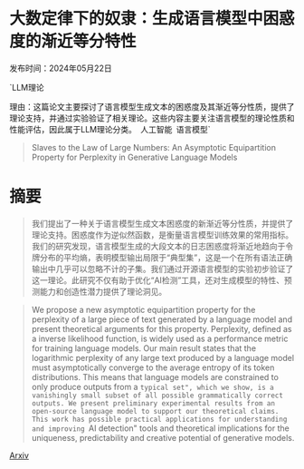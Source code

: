 # 大数定律下的奴隶：生成语言模型中困惑度的渐近等分特性

发布时间：2024年05月22日

`LLM理论

理由：这篇论文主要探讨了语言模型生成文本的困惑度及其渐近等分性质，提供了理论支持，并通过实验验证了相关理论。这些内容主要关注语言模型的理论性质和性能评估，因此属于LLM理论分类。` `人工智能` `语言模型`

> Slaves to the Law of Large Numbers: An Asymptotic Equipartition Property for Perplexity in Generative Language Models

# 摘要

> 我们提出了一种关于语言模型生成文本困惑度的新渐近等分性质，并提供了理论支持。困惑度作为逆似然函数，是衡量语言模型训练效果的常用指标。我们的研究发现，语言模型生成的大段文本的日志困惑度将渐近地趋向于令牌分布的平均熵，表明模型输出局限于“典型集”，这是一个在所有语法正确输出中几乎可以忽略不计的子集。我们通过开源语言模型的实验初步验证了这一理论。此研究不仅有助于优化“AI检测”工具，还对生成模型的特性、预测能力和创造性潜力提供了理论洞见。

> We propose a new asymptotic equipartition property for the perplexity of a large piece of text generated by a language model and present theoretical arguments for this property. Perplexity, defined as a inverse likelihood function, is widely used as a performance metric for training language models. Our main result states that the logarithmic perplexity of any large text produced by a language model must asymptotically converge to the average entropy of its token distributions. This means that language models are constrained to only produce outputs from a ``typical set", which we show, is a vanishingly small subset of all possible grammatically correct outputs. We present preliminary experimental results from an open-source language model to support our theoretical claims. This work has possible practical applications for understanding and improving ``AI detection" tools and theoretical implications for the uniqueness, predictability and creative potential of generative models.

[Arxiv](https://arxiv.org/abs/2405.13798)